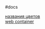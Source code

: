 #docs

[названия цветов](https://chir.ag/projects/name-that-color)  
[web container](https://habr.com/ru/company/ruvds/blog/352200/)